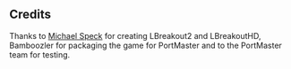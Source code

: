 ## Credits

Thanks to [Michael Speck](https://lgames.sourceforge.io/LBreakoutHD/) for creating LBreakout2 and LBreakoutHD, Bamboozler for packaging the game for PortMaster and to the PortMaster team for testing.

